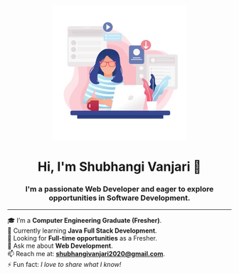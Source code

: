 <p align="center">
  <img src="https://github.com/shubhangi9238/shubhangi9238/blob/main/girl.jpg?raw=true" alt="banner" width="60%" />
</p>

<h1 align="center">Hi, I'm Shubhangi Vanjari 👋</h1>
<h3 align="center">I'm a passionate Web Developer and eager to explore opportunities in Software Development.</h3>

---

🎓 I’m a <strong>Computer Engineering Graduate (Fresher)</strong>.  
🌱 Currently learning <strong>Java Full Stack Development</strong>.  
💼 Looking for <strong>Full-time opportunities</strong> as a Fresher.  
💬 Ask me about <strong>Web Development</strong>.  
📫 Reach me at: <strong>shubhangivanjari2020@gmail.com</strong>.  
⚡ Fun fact: <em>I love to share what I know!</em>

<!--
**shubhangi9238/shubhangi9238** is a ✨ _special_ ✨ repository because its `README.md` (this file) appears on your GitHub profile.
-->
